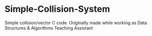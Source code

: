 # Simple-Collision-System


Simple collision/vector C code. Originally made while working as Data Structures & Algorithms Teaching Assistant
